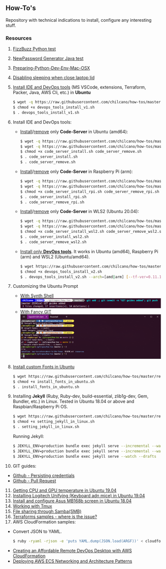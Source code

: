 ## How-To's

Repository with technical indications to install, configure any interesting stuff. 

### Resources

1. [FizzBuzz Python test](resources/fizzbuzz1.py)
2. [NewPassword Generator Java test](resources/NewPasswordGenerator.java)
3. [Preparing-Python-Dev-Env-Mac-OSX](resources/preparing_python_dev_env_mac_osx.md)
4. [Disabling sleeping when close laptop lid](resources/disable_sleeping_when_close_laptop_lid.md)
5. [Install IDE and DevOps tools](resources/devops_tools_install_v1.sh) (MS VSCode, extensions, Terraform, Packer, Java, AWS Cli, etc.) in **Ubuntu**
   ```sh
   $ wget -q https://raw.githubusercontent.com/chilcano/how-tos/master/resources/devops_tools_install_v1.sh
   $ chmod +x devops_tools_install_v1.sh  
   $ . devops_tools_install_v1.sh
   ```  
6. Install IDE and DevOps tools:  
   * [Install](resources/code_server_install.sh)/[remove](resources/code_server_remove.sh) only **Code-Server** in Ubuntu (amd64):
      ```sh
      $ wget -q https://raw.githubusercontent.com/chilcano/how-tos/master/resources/code_server_install.sh
      $ wget -q https://raw.githubusercontent.com/chilcano/how-tos/master/resources/code_server_remove.sh
      $ chmod +x code_server_install.sh code_server_remove.sh
      $ . code_server_install.sh
      $ . code_server_remove.sh
      ```
   * [Install](resources/code_server_install_rpi.sh)/[remove](resources/code_server_remove_rpi.sh) only **Code-Server** in Raspberry Pi (arm):
      ```sh
      $ wget -q https://raw.githubusercontent.com/chilcano/how-tos/master/resources/code_server_install_rpi.sh
      $ wget -q https://raw.githubusercontent.com/chilcano/how-tos/master/resources/code_server_remove_rpi.sh
      $ chmod +x code_server_install_rpi.sh code_server_remove_rpi.sh
      $ . code_server_install_rpi.sh
      $ . code_server_remove_rpi.sh
      ```
   * [Install](resources/code_server_install_wsl2.sh)/[remove](resources/code_server_remove_wsl2.sh) only **Code-Server** in WLS2 (Ubuntu 20.04):
      ```sh
      $ wget -q https://raw.githubusercontent.com/chilcano/how-tos/master/resources/code_server_install_wsl2.sh
      $ wget -q https://raw.githubusercontent.com/chilcano/how-tos/master/resources/code_server_remove_wsl2.sh
      $ chmod +x code_server_install_wsl2.sh code_server_remove_wsl2.sh
      $ . code_server_install_wsl2.sh
      $ . code_server_remove_wsl2.sh
      ```
   * [Install only **DevOps tools**](resources/devops_tools_install_v2.sh). It works in Ubuntu (amd64), Raspberry Pi (arm) and WSL2 (Ubuntu/amd64).
      ```sh
      $ wget https://raw.githubusercontent.com/chilcano/how-tos/master/resources/devops_tools_install_v2.sh
      $ chmod +x devops_tools_install_v2.sh 
      $ . devops_tools_install_v2.sh --arch=[amd|arm] [--tf-ver=0.11.15-oci] [--packer-ver=1.5.5]
      ```
7. Customizing the Ubuntu Prompt  
   - [With Synth Shell](resources/fancy_prompt_with_synth_shell.md)   
      ![](resources/fancy_prompt_ubuntu_with_synth_shell.png)  
   - [With Fancy GIT](resources/fancy_prompt_with_fancy_git.md)  
      ![](resources/fancy_prompt_ubuntu_with_fancy_git_updated3.png) 

8. [Install custom Fonts in Ubuntu](resources/install_fonts_in_ubuntu.sh)  
   ```sh
   $ wget https://raw.githubusercontent.com/chilcano/how-tos/master/resources/install_fonts_in_ubuntu.sh
   $ chmod +x install_fonts_in_ubuntu.sh
   $ . install_fonts_in_ubuntu.sh
   ```  
9. Installing **Jekyll** (Ruby, Ruby-dev, build-essential, zlib1g-dev, Gem, Bundler, etc.) in Linux. Tested in Ubuntu 18.04 or above and Raspbian/Raspberry Pi OS.
   ```sh
   $ wget https://raw.githubusercontent.com/chilcano/how-tos/master/resources/[setting_jekyll_in_linux.sh](resources/setting_jekyll_in_linux.sh) 
   $ chmod +x setting_jekyll_in_linux.sh
   $ . setting_jekyll_in_linux.sh
   ```
   Running Jekyll:   
   ```sh
   $ JEKYLL_ENV=production bundle exec jekyll serve --incremental --watch
   $ JEKYLL_ENV=production bundle exec jekyll serve --incremental --watch --host=0.0.0.0
   $ JEKYLL_ENV=production bundle exec jekyll serve --watch --drafts
   ```
10. GIT guides:
   - [Github - Persisting credentials](resources/git_saving_credentials.md)
   - [Github - Pull Request](resources/git_pull_request_guide.md)
11. [Getting CPU and GPU temperature in Ubuntu 19.04](resources/getting_temperature_cpu_gpu_hd_in_ubuntu.md)
12. [Installing Logitech Unifying (Keyboard adn mice) in Ubuntu 19.04](resources/installing_logitech_unifying_in_ubuntu_19_04.md)
13. [Install and configure Asus MB168b screen in Ubuntu 18.04](resources/install_and_setup_mb168b_in_ubuntu.md)
14. [Working with Tmux](resources/working_with_tmux.md)
15. [File sharing through Samba(SMB)](resources/install_and_config_samba.md)
16. [Terraforms samples - where is the issue?](aws-terraform-where-is-the-issue/) 
17. AWS CloudFormation samples:  
   - Convert JSON to YAML.  
     ```sh
     $ ruby -ryaml -rjson -e 'puts YAML.dump(JSON.load(ARGF))' < cloudformation_template_example.json > cloudformation_template_example.yaml
     ```
   - [Creating an Affordable Remote DevOps Desktop with AWS CloudFormation](https://github.com/chilcano/affordable-remote-desktop/tree/master/resources/cloudformation)
   - [Deploying AWS ECS Networking and Architecture Patterns](https://github.com/chilcano/cfn-samples/tree/master/ECS/README.md)
   
  